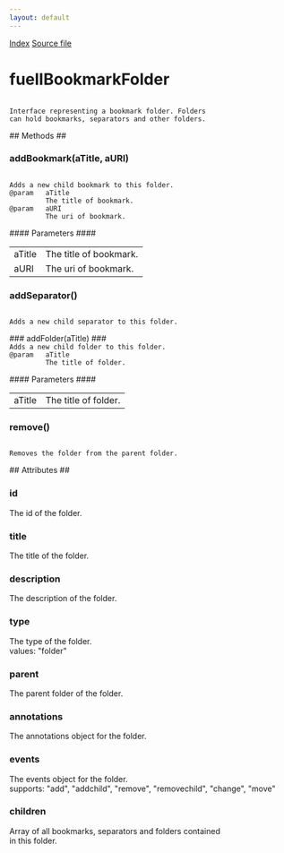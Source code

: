 ```yaml
---
layout: default
---
```

<div id='links'><a href="../index.html">Index</a>
<a href="http://dxr.mozilla.org/mozilla-central/source/browser/fuel/fuelIApplication.idl">Source file</a>
</div>

# fuelIBookmarkFolder #
<code>  
Interface representing a bookmark folder. Folders  
can hold bookmarks, separators and other folders.  
  
</code>
## Methods ##

### addBookmark(aTitle, aURI) ###
<code>  
Adds a new child bookmark to this folder.  
@param   aTitle  
         The title of bookmark.  
@param   aURI  
         The uri of bookmark.  
  
</code>
#### Parameters ####

<table>

<tr>
<td>aTitle</td>
<td>         The title of bookmark.  
</td>
</tr>

<tr>
<td>aURI</td>
<td>         The uri of bookmark.  
</td>
</tr>

</table>

### addSeparator() ###
<code>  
Adds a new child separator to this folder.  
  
</code>
### addFolder(aTitle) ###
<code>  
Adds a new child folder to this folder.  
@param   aTitle  
         The title of folder.  
  
</code>
#### Parameters ####

<table>

<tr>
<td>aTitle</td>
<td>         The title of folder.  
</td>
</tr>

</table>

### remove() ###
<code>  
Removes the folder from the parent folder.  
  
</code>
## Attributes ##

### id ###
  
The id of the folder.  
  

### title ###
  
The title of the folder.  
  

### description ###
  
The description of the folder.  
  

### type ###
  
The type of the folder.  
values: "folder"  
  

### parent ###
  
The parent folder of the folder.  
  

### annotations ###
  
The annotations object for the folder.  
  

### events ###
  
The events object for the folder.  
supports: "add", "addchild", "remove", "removechild", "change", "move"  
  

### children ###
  
Array of all bookmarks, separators and folders contained  
in this folder.  
  
